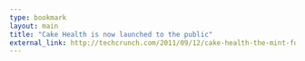 ```yaml
---
type: bookmark
layout: main
title: "Cake Health is now launched to the public"
external_link: http://techcrunch.com/2011/09/12/cake-health-the-mint-for-health-insurance-launches-to-the-public/
---
```



